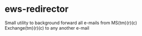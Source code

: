 # ews-redirector
Small utility to background forward all e-mails from MS(tm)(r)(c) Exchange(tm)(r)(c) to any another e-mail

